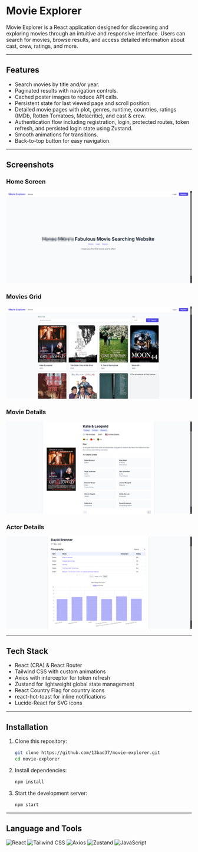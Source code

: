 # Movie Explorer

Movie Explorer is a React application designed for discovering and exploring movies through an intuitive and responsive interface. Users can search for movies, browse results, and access detailed information about cast, crew, ratings, and more.

---

## Features

- Search movies by title and/or year.
- Paginated results with navigation controls.
- Cached poster images to reduce API calls.
- Persistent state for last viewed page and scroll position.
- Detailed movie pages with plot, genres, runtime, countries, ratings (IMDb, Rotten Tomatoes, Metacritic), and cast & crew.
- Authentication flow including registration, login, protected routes, token refresh, and persisted login state using Zustand.
- Smooth animations for transitions.
- Back-to-top button for easy navigation.

---

## Screenshots

### Home Screen
![Home Screen](./docs/images/home.png)

### Movies Grid
![Movies Grid](./docs/images/movies.png)

### Movie Details
![Movie Details](./docs/images/details.png)

### Actor Details
![Actor Details](./docs/images/person.png)

---

## Tech Stack

- React (CRA) & React Router
- Tailwind CSS with custom animations
- Axios with interceptor for token refresh
- Zustand for lightweight global state management
- React Country Flag for country icons
- react-hot-toast for inline notifications
- Lucide-React for SVG icons

---

## Installation

1. Clone this repository:
   ```bash
   git clone https://github.com/13bad37/movie-explorer.git
   cd movie-explorer
   ```
2. Install dependencies:
   ```bash
   npm install
   ```
3. Start the development server:
   ```bash
   npm start
   ```

---

## Language and Tools

![React](https://img.shields.io/badge/React-61DAFB?style=flat-square&logo=react&logoColor=white)
![Tailwind CSS](https://img.shields.io/badge/Tailwind%20CSS-38B2AC?style=flat-square&logo=tailwind-css&logoColor=white)
![Axios](https://img.shields.io/badge/Axios-5A29E4?style=flat-square&logo=axios&logoColor=white)
![Zustand](https://img.shields.io/badge/Zustand-FFDD00?style=flat-square&logo=zustand&logoColor=black)
![JavaScript](https://img.shields.io/badge/JavaScript-F7DF1E?style=flat-square&logo=javascript&logoColor=black)
